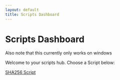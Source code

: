 ```yaml
---
layout: default
title: Scripts Dashboard
---
```


<link rel="stylesheet" href="/Scripts/Scripts.css">

#  Scripts Dashboard

Also note that this currently only works on windows 

Welcome to your scripts hub. Choose a Script below:

<div class="game-buttons">
  <a href="/Script/SHA256.bat" class="tools-button">SHA256 Script</a>
</div>

